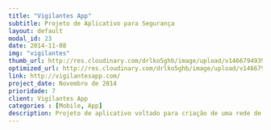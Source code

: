 ```yaml
---
title: "Vigilantes App"
subtitle: Projeto de Aplicativo para Segurança
layout: default
modal_id: 23
date: 2014-11-08
img: "vigilantes"
thumb_url: http://res.cloudinary.com/drlko5ghb/image/upload/v1466794939/a9acei2mzujudzzknowv.png
optimized_url: http://res.cloudinary.com/drlko5ghb/image/upload/v1466794945/txggnlf3edpngsekagje.png
link: http://vigilantesapp.com/
project_date: Novembro de 2014
prioridade: 7
client: Vigilantes App
categories : [Mobile, App]
description: Projeto de aplicativo voltado para criação de uma rede de segurança entre moradores de um local. Selecionado para expor na Campus Party 8, maior evento do mundo em seu segmento, onde ficou em 8º lugar dentre as 100 startups participantes. Projeto conta com MVP Web, criação de Identidade Visual incluíndo componentes gráficos, estudos de caso, entrevistas com clientes, desenvolvido novamente em parceria com Charles Rockenbach.
---
```

